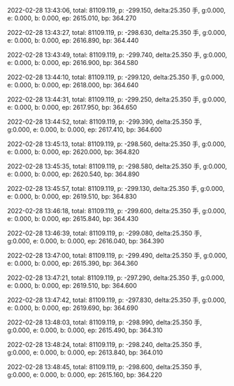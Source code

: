 2022-02-28 13:43:06, total: 81109.119, p: -299.150, delta:25.350 手, g:0.000, e: 0.000, b: 0.000, ep: 2615.010, bp: 364.270

2022-02-28 13:43:27, total: 81109.119, p: -298.630, delta:25.350 手, g:0.000, e: 0.000, b: 0.000, ep: 2616.890, bp: 364.440

2022-02-28 13:43:49, total: 81109.119, p: -299.740, delta:25.350 手, g:0.000, e: 0.000, b: 0.000, ep: 2616.900, bp: 364.580

2022-02-28 13:44:10, total: 81109.119, p: -299.120, delta:25.350 手, g:0.000, e: 0.000, b: 0.000, ep: 2618.000, bp: 364.640

2022-02-28 13:44:31, total: 81109.119, p: -299.250, delta:25.350 手, g:0.000, e: 0.000, b: 0.000, ep: 2617.950, bp: 364.650

2022-02-28 13:44:52, total: 81109.119, p: -299.390, delta:25.350 手, g:0.000, e: 0.000, b: 0.000, ep: 2617.410, bp: 364.600

2022-02-28 13:45:13, total: 81109.119, p: -298.560, delta:25.350 手, g:0.000, e: 0.000, b: 0.000, ep: 2620.000, bp: 364.820

2022-02-28 13:45:35, total: 81109.119, p: -298.580, delta:25.350 手, g:0.000, e: 0.000, b: 0.000, ep: 2620.540, bp: 364.890

2022-02-28 13:45:57, total: 81109.119, p: -299.130, delta:25.350 手, g:0.000, e: 0.000, b: 0.000, ep: 2619.510, bp: 364.830

2022-02-28 13:46:18, total: 81109.119, p: -299.600, delta:25.350 手, g:0.000, e: 0.000, b: 0.000, ep: 2615.840, bp: 364.430

2022-02-28 13:46:39, total: 81109.119, p: -299.080, delta:25.350 手, g:0.000, e: 0.000, b: 0.000, ep: 2616.040, bp: 364.390

2022-02-28 13:47:00, total: 81109.119, p: -299.490, delta:25.350 手, g:0.000, e: 0.000, b: 0.000, ep: 2615.390, bp: 364.360

2022-02-28 13:47:21, total: 81109.119, p: -297.290, delta:25.350 手, g:0.000, e: 0.000, b: 0.000, ep: 2619.510, bp: 364.600

2022-02-28 13:47:42, total: 81109.119, p: -297.830, delta:25.350 手, g:0.000, e: 0.000, b: 0.000, ep: 2619.690, bp: 364.690

2022-02-28 13:48:03, total: 81109.119, p: -298.990, delta:25.350 手, g:0.000, e: 0.000, b: 0.000, ep: 2615.490, bp: 364.310

2022-02-28 13:48:24, total: 81109.119, p: -298.240, delta:25.350 手, g:0.000, e: 0.000, b: 0.000, ep: 2613.840, bp: 364.010

2022-02-28 13:48:45, total: 81109.119, p: -298.600, delta:25.350 手, g:0.000, e: 0.000, b: 0.000, ep: 2615.160, bp: 364.220